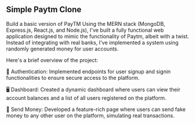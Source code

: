 
## Simple Paytm Clone
Build a basic version of PayTM
Using the MERN stack (MongoDB, Express.js, React.js, and Node.js), I've built a fully functional web application designed to mimic the functionality of Paytm, albeit with a twist. Instead of integrating with real banks, I've implemented a system using randomly generated money for user accounts.

Here's a brief overview of the project:

🔐 Authentication: Implemented endpoints for user signup and signin functionalities to ensure secure access to the platform.

🖥️ Dashboard: Created a dynamic dashboard where users can view their account balances and a list of all users registered on the platform.

💸 Send Money: Developed a feature-rich page where users can send fake money to any other user on the platform, simulating real transactions.
